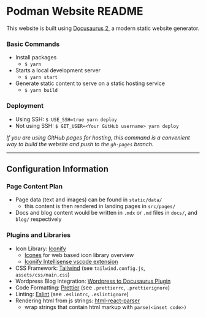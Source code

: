 # Podman Website README

This website is built using [Docusaurus 2](https://docusaurus.io/), a modern static website generator.

### Basic Commands

- Install packages
  - `$ yarn`
- Starts a local development server
  - `$ yarn start`
- Generate static content to serve on a static hosting service
  - `$ yarn build`

### Deployment

- Using SSH: `$ USE_SSH=true yarn deploy`
- Not using SSH: `$ GIT_USER=<Your GitHub username> yarn deploy`

_If you are using GitHub pages for hosting, this command is a convenient way to build the website and push to the `gh-pages` branch._

---

## Configuration Information

### Page Content Plan

- Page data (text and images) can be found in `static/data/`
  - this content is then rendered in landing pages in `src/pages/`
- Docs and blog content would be written in `.mdx` or `.md` files in `docs/`, and `blog/` respectively

### Plugins and Libraries

- Icon Library: [Iconify](https://iconify.design/)
  - [Icones](https://icones.js.org/) for web based icon library overview
  - [Iconify Intellisense vscode extension](https://marketplace.visualstudio.com/items?itemName=antfu.iconify)
- CSS Framework: [Tailwind](https://tailwindcss.com/) (see `tailwind.config.js`, `assets/css/main.css`)
- Wordpress Blog Integration: [Wordpress to Docusaurus Plugin](https://github.com/mark-tate/wordpress-to-docusaurus-plugin)
- Code Formatting: [Prettier](https://prettier.io/) (see `.prettierrc`, `.prettierignore`)
- Linting: [Eslint](https://eslint.org/) (see `.eslintrc`, `.eslintignore`)
- Rendering html from js strings: [html-react-parser](https://github.com/remarkablemark/html-react-parser)
  - wrap strings that contain html markup with `parse(<inset code>)`
